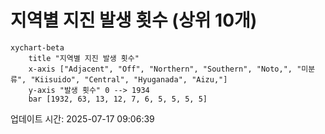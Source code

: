 # 지역별 지진 발생 횟수 (상위 10개)

```mermaid
xychart-beta
    title "지역별 지진 발생 횟수"
    x-axis ["Adjacent", "Off", "Northern", "Southern", "Noto,", "미분류", "Kiisuido", "Central", "Hyuganada", "Aizu,"]
    y-axis "발생 횟수" 0 --> 1934
    bar [1932, 63, 13, 12, 7, 6, 5, 5, 5, 5]
```

업데이트 시간: 2025-07-17 09:06:39
